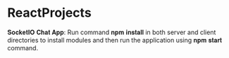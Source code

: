 # ReactProjects
𝐒𝐨𝐜𝐤𝐞𝐭𝐈𝐎 𝐂𝐡𝐚𝐭 𝐀𝐩𝐩: 
Run command 𝐧𝐩𝐦 𝐢𝐧𝐬𝐭𝐚𝐥𝐥 in both server and client directories to install modules and then run the application using 𝐧𝐩𝐦 𝐬𝐭𝐚𝐫𝐭 command.

